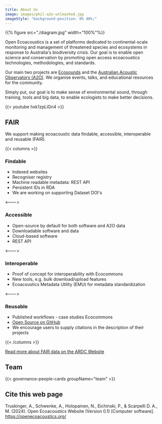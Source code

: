 ```yaml
---
title: About Us
image: images/phil-a2o-unleashed.jpg
imageStyle: "background-position: 0% 40%;"
---
```


{{% figure src="./diagram.jpg" width="100%"%}}

Open Ecoacoustics is a set of platforms dedicated to continental-scale monitoring
and management of threatened species and ecosystems in response to Australia's
biodiversity crisis.  Our goal is to enable open science and conservation by
promoting open access ecoacoustics technologies, methodologies, and standards.

Our main two projects are [Ecosounds](https://www.ecosounds.org/)
and the [Australian Acoustic Observatory (A2O)](https://acousticobservatory.org/).
We organise events, talks, and educational resources for the community.

Simply put, our goal is to make sense of environmental sound, through training,
tools and big data, to enable ecologists to make better decisions.

{{< youtube hxk1zpLiGn4 >}}

## FAIR

We support making ecoacoustic data findable, accessible, interoperable and reusable (FAIR).

{{< columns >}}

### Findable

- Indexed websites​
- Recogniser registry​
- Machine readable metadata: REST API​
- Persistent IDs in RDA
- We are working on supporting Dataset DOI's

<--->

### Accessible

- Open-source by default for both software and A2O data​
- Downloadable software and data​
- Cloud-based software
- REST API

<--->

### Interoperable

- Proof of concept for interoperability with Ecocommons ​
- New tools, e.g. bulk download/upload features​
- Ecoacoustics Metadata Utility (EMU) for metadata standardization

<--->

### Reusable

- Published workflows - case studies Ecocommons​
- [Open Source on GitHub​](https://github.com/ecoacoustics)
- We encourage users to supply citations in the description of their projects

{{< /columns >}}

[Read more about FAIR data on the ARDC Website](https://ardc.edu.au/resource/fair-data/)

## Team

{{< governance-people-cards groupName="team" >}}

## Cite this web page

Truskinger, A., Schwenke, A., Holopainen, N., Eichinski, P., & Scarpelli D. A., M. (2024). Open Ecoacoustics Website (Version 0.1) [Computer software]. https://openecoacoustics.org/
